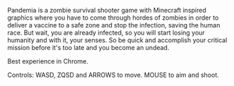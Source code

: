 Pandemia is a zombie survival shooter game with Minecraft inspired graphics where you have to come through hordes of zombies in order to deliver a vaccine to a safe zone and stop the infection, saving the human race. But wait, you are already infected, so you will start losing your humanity and with it, your senses. So be quick and accomplish your critical mission before it's too late and you become an undead.

Best experience in Chrome.

Controls: WASD, ZQSD and ARROWS to move. MOUSE to aim and shoot.